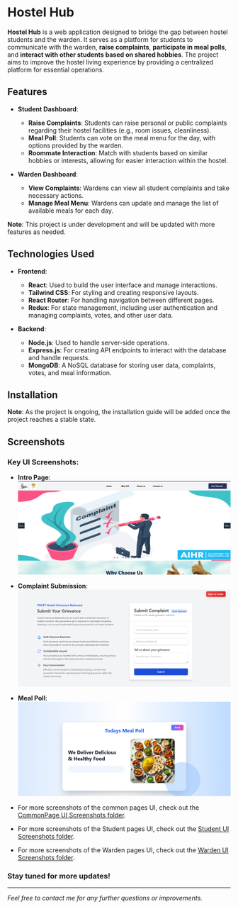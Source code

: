 # Hostel Hub

**Hostel Hub** is a web application designed to bridge the gap between hostel students and the warden. It serves as a platform for students to communicate with the warden, **raise complaints**, **participate in meal polls**, and **interact with other students based on shared hobbies**. The project aims to improve the hostel living experience by providing a centralized platform for essential operations.

## Features

- **Student Dashboard**:
  - **Raise Complaints**: Students can raise personal or public complaints regarding their hostel facilities (e.g., room issues, cleanliness).
  - **Meal Poll**: Students can vote on the meal menu for the day, with options provided by the warden.
  - **Roommate Interaction**: Match with students based on similar hobbies or interests, allowing for easier interaction within the hostel.
  
- **Warden Dashboard**:
  - **View Complaints**: Wardens can view all student complaints and take necessary actions.
  - **Manage Meal Menu**: Wardens can update and manage the list of available meals for each day.

**Note**: This project is under development and will be updated with more features as needed.

## Technologies Used

- **Frontend**:
  - **React**: Used to build the user interface and manage interactions.
  - **Tailwind CSS**: For styling and creating responsive layouts.
  - **React Router**: For handling navigation between different pages.
  - **Redux**: For state management, including user authentication and managing complaints, votes, and other user data.

- **Backend**:
  - **Node.js**: Used to handle server-side operations.
  - **Express.js**: For creating API endpoints to interact with the database and handle requests.
  - **MongoDB**: A NoSQL database for storing user data, complaints, votes, and meal information.

## Installation

**Note**: As the project is ongoing, the installation guide will be added once the project reaches a stable state.

## Screenshots

### **Key UI Screenshots**:

- **Intro Page**:
  ![Intro Page](./Frontend/public/CommonPagesUI/intopage.png)

- **Complaint Submission**:
  ![Complaint Page](./Frontend/public/StudentUI/Raisecomplaint.png)

- **Meal Poll**:
  ![Meal Poll](./Frontend/public/StudentUI/meal_poll.png)

- For more screenshots of the common pages UI, check out the [CommonPage UI Screenshots folder](./Frontend/public/CommonPagesUI).
- For more screenshots of the Student pages UI, check out the [Student UI Screenshots folder](./Frontend/public/StudentUI).
- For more screenshots of the Warden pages UI, check out the [Warden UI Screenshots folder](./Frontend/public/WardenUI).



### Stay tuned for more updates!

---

*Feel free to contact me for any further questions or improvements.*
